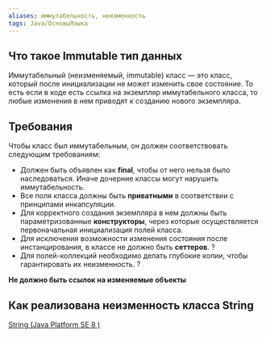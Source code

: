 ```yaml
---
aliases: иммутабельность, неизменность
tags: Java/ОсновыЯзыка
---
```

## Что такое Immutable тип данных
Иммутабельный (неизменяемый, immutable) класс — это класс, который после инициализации не может изменить свое состояние. То есть если в коде есть ссылка на экземпляр иммутабельного класса, то любые изменения в нем приводят к созданию нового экземпляра.
## Требования
Чтобы класс был иммутабельным, он должен соответствовать следующим требованиям:
-   Должен быть объявлен как **final**, чтобы от него нельзя было наследоваться. Иначе дочерние классы могут нарушить иммутабельность.
  - Все поля класса должны быть **приватными** в соответствии с принципами инкапсуляции.
 - Для корректного создания экземпляра в нем должны быть параметризованные **конструкторы**, через которые осуществляется первоначальная инициализация полей класса.
  -   Для исключения возможности изменения состояния после инстанцирования, в классе не должно быть **сеттеров**. ?
 -   Для полей-коллекций необходимо делать глубокие копии, чтобы гарантировать их неизменность. ?

**Не должно быть ссылок на изменяемые объекты**
## Как реализована неизменность класса String
[String (Java Platform SE 8 )](https://docs.oracle.com/javase/8/docs/api/java/lang/String.html)
